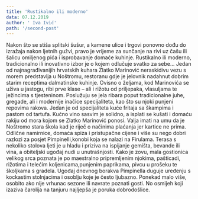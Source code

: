 ```yaml
---
title: 'Rustikalno ili moderno'
data: 07.12.2019
author: ' Iva Ivić'
path: '/second-post'
---
```

Nakon što se stiša splitski šušur, a kamene ulice i trgovi ponovno dođu do izražaja nakon ljetnih gužvi, pravo je vrijeme za sunčanje na rivi uz čašu ili šalicu omiljenog pića i isprobavanje domaće kuhinje. Rustikalno ili moderno, tradicionalno ili inovativno izbor je o kojem odlučuje svatko za sebe...
Jedan od najnagrađivanijih hrvatskih kuhara Zlatko Marinović neraskidivu vezu s morem predstavlja u Noštromu, restoranu gdje je jelovnik nadahnut dobrim starim receptima dalmatinske kuhinje. Ovisno o željama, kod Marinovića se uživa u jastogu, ribi prve klase – ali i rižotu od priljepaka, vlasuljama te ježincima s tjesteninom. Poslužuju se jela ribara poput tradicionalne juhe, gregade, ali i modernije inačice specijaliteta, kao što su njoki punjeni repovima rakova. Jedan je od specijaliteta kuće fritaja sa škampima i pastom od tartufa. Kućno vino sasvim je solidno, a isplati se kušati i domaću rakiju od mora kojom se Zlatko Marinović ponosi. Valja imati na umu da je Noštromo stara škola kad je riječ o načinima plaćanja jer kartice ne prima.
Odlične namirnice, domaća spiza i pristupačne cijene i više su nego dobri razlozi za posjet Pimpinelli,konobi koja se nalazi na Firulama. Terasa s nekoliko stolova ljeti je u hladu i priziva na ispijanje gemišta, bevande ili vina, a obiteljski ugođaj nudi u unutrašnjosti. Kako je zovu, mala gostionica velikog srca poznata je po maestralno pripremljenim njokima, pašticadi, rižotima i telećim koljenicama,punjenim paprikama, pivcu u prošeku te školjkama s gradela. Ugođaj dnevnog borakva Pimpinella duguje uređenju s kockastim stolnjacima i osoblju koje je često ljubazno. Ponekad malo više, osobito ako nije vrhunac sezone ili navrate poznati gosti. No osmijeh koji izaziva čarolija na tanjuru najljepša je poruka dobrodošlice.